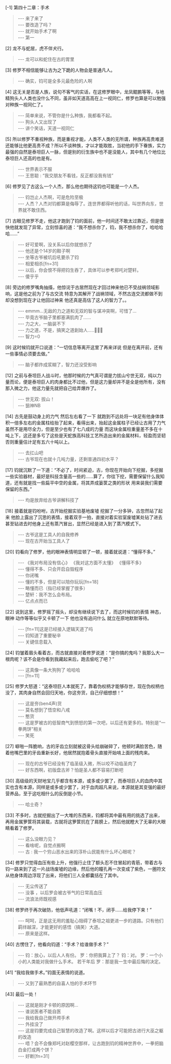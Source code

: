 
[-1] 第四十二章：手术
>--- 来了来了<br>
>--- 要改造了吗？<br>
>--- 就开始手术了啊<br>
>--- 第一<br>

[2] 龙不与蛇居，虎不伴犬行。
>--- 龙可以和蛇住在古的胃里<br>

[3] 修罗不相信能够让古为之下跪的人物会是普通凡人。
>--- 确实，钧可是全多元最危险的人啊<br>

[4] 这无关是否是人族，说句不客气的实话，在这修罗眼中，龙凤鲲鹏等等，与地精狗头人人类也没什么不同，虽非如天道高高在上一视同仁，修罗也算是可以勉强对种族一视同仁了。
>--- 简单来说，不管你是什么种族，我都看不起。<br>
>--- 狗头人又出现了<br>
>--- 讲个笑话，天道一视同仁<br>

[5] 所以修罗不重视种族，而是重视才能，人类不人类的无所谓，种族再高贵难道还能够比他更高贵不成？所以不谈种族，才以才能取胜，当初他的手下眷族，实力最强的自然是泰坦巨人一脉，但是别的衍生族中也不是没能人，其中有几个地位比泰坦巨人还高的也是有。
>--- 世界表示不服<br>
>--- 王思聪 : “我交朋友不看钱，反正都没我有钱”<br>

[6] 修罗见了古这么一个人杰，那么他也期待这钧也可能是一个人杰。
>--- 钧岂止人杰啊，可是危险至极<br>
>--- 人杰？人杰对钧都算是侮辱了。连世界都得听他的话，叫世界向东，世界就不敢住西。<br>

[7] 古眼见修罗不走，他这才跑到了钧的面前，他一时间还不敢太过靠近，但是很快他就发现了异常，立刻惊喜的道：“我不想杀你了，钧，我不想杀你了，哈哈哈哈……”
>--- 好可爱啊，没关系以后你就想杀了<br>
>--- 他还是个14岁的鞋子啊<br>
>--- 坐等古爷被坑后吼要杀了钧<br>
>--- 相爱相杀[fn=31]<br>
>--- 以后，你会恨不得把钧生吞了，具体可以参考郑吒对楚轩。<br>
>--- 傻乎乎<br>

[8] 旁边的修罗嘴角抽搐，他惊诧于古居然现在才回过神来他已不受战祸领域影响，这是他之前为了与古交流 特意为其解开了战祸领域，不然古连交流都做不到 却没想到现在才让他回过神来 他还真是高估了这人的智力了。。
>--- emmm…无敌的力之道和无双的智与谋冲突啊，可惜了…<br>
>--- 毕竟古爷脑子里都塞满肌肉了……<br>
>--- 力之大，一脑装不下<br>
>--- 力之道，不是，搞笑之道創始人…..🤦🏻‍♂️<br>
>--- 智力=0<br>

[9] 这时候钧就开口说道：“一切信息等离开这里了再来详说 但是在离开前，还有一些事情必须要去做。”
>--- 脑子都炸成浆糊了，智力还没受影响<br>

[12] 之前与泰坦巨人战斗时，他那时候的力气真可谓是力拔山兮世无双，纯以力量而论，便是泰坦巨人的肉身都比不过他，但是这力量却并不是全是他所有，没有那入微之力，他这力量先就把自己给弄爆炸了。
>--- 世无双: 拔山！<br>
>--- 狙神NB<br>

[14] 古先是鼓动身上的力气 然后左右看了一下 就跑到不远处将一块足有他身体体积一倍多左右的金属柱给抬了起来，看得出来，抬起这金属柱子已经让古用了力气 虽然不是用尽全力，但是至少也有了七八成的力量 而这块金属柱重量差不多在十吨上下，这还是多亏了这些是天蛇族高科技工艺所造出来的金属材料，轻盈而坚韧 否则重量估计足有五六十吨以上。
>--- 去扛山吧<br>
>--- 古爷现在也就十几吨力量，还剩普通四初水平？<br>

[17] 钧就沉默了一下道：“不必了，时间紧迫，古，你现在开始向下挖掘，多挖掘一些实验器材，最好是科技含量高一些的……算了，你往下挖，需要保留什么我知道，还有就是找一些扁平中空的金属，将其弄成篓筐之类的形状 用来装我们需要保留的东西。”
>--- 均是放弃给古爷讲解科技了<br>

[18] 接着就是钧吩咐，古开始挖掘实验基地废墟 挖掘了一分多钟，古忽然站了起来 他脸上露出了沉思的表情，接着双手一拍，直接对着实验室废墟某处钻了进去 甚至钻进去时他身上还有蒸汽冒出，显然已经是进入到了蒸汽模式下。
>--- 古爷这是工具人的自我修养<br>
>--- 现在古开始当工具人了<br>

[20] 钧看向了修罗，他的眼神表情明显顿了一顿，接着就说道：“懂得不多。”
>--- 《我对布局没有信心》
《我对这方面不太懂》
《懂得不多》<br>
>--- 懂得不多、只会开启自毁程序<br>
>--- 你闭嘴<br>
>--- 懂的不多，但是可以陪你玩玩[fn=18]<br>
>--- 略懂而已（指已经掌握了很多）<br>
>--- 楚轩：我不怎么会布局。<br>
>--- 亿点点而已<br>

[22] 说到这里，修罗摇了摇头，却没有继续说下去了，而这时候钧的表情 神态，眼神 动作等等似乎又卡顿了一下 他也没有追问什么 就立在原地默默等待。
>--- [fn=11]这是已经接入逻辑天道了吗<br>
>--- 钧知道了重要秘辛<br>
>--- 关键信息载入<br>

[24] 钧皱着眉头看着古，而古就直接对着修罗说道：“是你搞的鬼吗？我那么大一根肉呢？该不会是你看到我藏起来后，跑去偷吃了吧？”
>--- 这真像一条大狗狗了  哈哈哈<br>
>--- [fn=11]<br>

[25] 修罗大怒道：“这泰坦巨人本就死了，靠着伪权柄才能够存世，现在伪权柄也没了，其肉身自然会回归天地，你这夯货，自己仔细想想！”
>--- 这是夯(ben4声)货<br>
>--- 莫名想到了悟空和八戒<br>
>--- 憨货<br>
>--- 这是罗被古的低智商气到愤怒的第一次吧，以后还有更多的。特别是“一拳两饼”相关<br>
>--- 笑死<br>

[27] 噼啪一阵脆响，古的牙齿立刻就被这骨头给崩破碎了，他顿时满脸苦色，随着他嘴巴里的牙齿重新长好，他居然就抱着骨头直接开始啃上面的残肉来。
>--- 现在的古爷已经没有了临圣级入微，所以咬不动临圣肉了<br>
>--- 好东西啊，初版盘古斧？怕是圣人都不容易打断吧<br>

[30] 高级级的天财地宝几乎都含有本源，或多或少罢了，而泰坦巨人的血肉中其实也含有本源，同样是或多或少罢了，对于血肉超凡来说，本源就是其变强的最好营养品，至于这吃相什么的反倒是小节。
>--- 哈士奇？<br>

[33] 不多时，古就挖掘出了一大堆的东西来，钧都将其中最有用的挑选了出来，再用金属箩筐将其装载，古就将这箩筐抗在了肩膀上，然后他就瞪大了无辜的大眼睛看着了修罗。
>--- 这么没眼力见？<br>
>--- 看啥呢，自觉点搬啊<br>
>--- 古 : 我一个穷山恶水出来的淳朴山民能有什么坏心眼呢？<br>

[34] 修罗只觉得血压有些上升，他强行止住了额头忍不住冒起的青筋，带着古与钧一路来到了这一片战场废墟的边缘，然后他的瞳孔再一次变成了紫色，一圈符文从他身体周边浮现了出来，将他们三人全都囊括在了其中。
>--- 无尘传送了<br>
>--- 没事 ，以后罗会被古爷气的日常高血压<br>
>--- 流浪法师既视感<br>

[38] 修罗终于再次破防，他低声吼道：“闭嘴！不，闭手……给我停下来！”
>--- 呵呵，正是这无用的羞耻心阻碍了泰坦之祖更进一步的道路。只有他们羁绊越深，才能更好的感悟（搞笑）大道。<br>
>--- 原来是这样。<br>

[40] 古愣住了，他看向钧道：“手术？给谁做手术？”
>--- 钧：放心，以后人人有份。
罗：你把我算上了？
钧：对。
罗：一个小小的人类能对我做什么手术。
若干年后
罗：那是我一生中最后悔的决定。<br>

[41] “我给我做手术。”钧面无表情的说道。
>--- 又到了最熟悉的自喜人怕的手术环节<br>

[43] 最后一处！
>--- 这就是刚才卡顿的原因啊…<br>
>--- 谁说医者不能自医<br>
>--- 我给我自己做开颅手术<br>
>--- 外挂没了<br>
>--- 这是钧要完成自己智慧的改造了啊。这样以后才可能把古进行大巫之躯的改造<br>
>--- 唔？会不会像郑吒对赵樱空那样，让古跑到钧的精神世界中，一拳把脑白金打成两个饼？<br>
>--- 好断[fn=31]<br>
